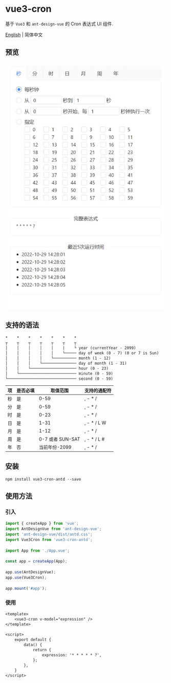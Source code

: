 # vue3-cron

基于 `Vue3` 和 `ant-design-vue` 的 Cron 表达式 UI 组件.

[English](./README.md) | 简体中文

## 预览

![](public/preview.png)

## 支持的语法

```
*    *    *    *    *    *    *
┬    ┬    ┬    ┬    ┬    ┬    ┬
│    │    │    │    │    |    └ year (currentYear - 2099)
│    │    │    │    │    └───── day of week (0 - 7) (0 or 7 is Sun)
│    │    │    │    └────────── month (1 - 12)
│    │    │    └─────────────── day of month (1 - 31)
│    │    └──────────────────── hour (0 - 23)
│    └───────────────────────── minute (0 - 59)
└────────────────────────────── second (0 - 59)
```

| 项  | 是否必填 | 取值范围 | 支持的通配符 |
|----|----|----|----|
| 秒  | 是 | 0-59 | , - * / |
| 分  | 是 | 0-59 | , - * / |
| 时  | 是 | 0-23 | , - * / |
| 日  | 是 | 1-31 | , - * / L W |
| 月  | 是 | 1-12 | , - * / |
| 周  | 是 | 0-7 或者 SUN-SAT | , - * / L # |
| 年  | 否 | 当前年份-2099 | , - * / |

## 安装

```
npm install vue3-cron-antd --save
```

## 使用方法

### 引入

```typescript
import { createApp } from 'vue';
import AntDesignVue from 'ant-design-vue';
import 'ant-design-vue/dist/antd.css';
import Vue3Cron from 'vue3-cron-antd';

import App from './App.vue';

const app = createApp(App);

app.use(AntDesignVue);
app.use(Vue3Cron);

app.mount('#app');
```

### 使用

```vue
<template>
    <vue3-cron v-model="expression" />
</template>

<script>
    export default {
        data() {
            return {
                expression: '* * * * * ?',
            };
        },
    }
</script>
```
